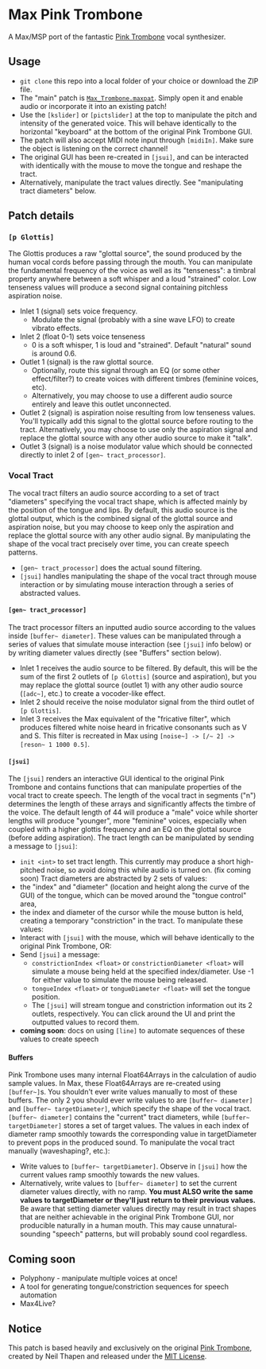 # Max Pink Trombone
A Max/MSP port of the fantastic [Pink Trombone](https://dood.al/pinktrombone/) vocal synthesizer.

## Usage
- ```git clone``` this repo into a local folder of your choice or download the ZIP file.
- The "main" patch is [```Max_Trombone.maxpat```](https://github.com/yonatanrozin/Max-Trombone/blob/main/Max_Trombone.maxpat). Simply open it and enable audio or incorporate it into an existing patch!
- Use the ```[kslider]``` or ```[pictslider]``` at the top to manipulate the pitch and intensity of the generated voice. This will behave identically to the horizontal "keyboard" at the bottom of the original Pink Trombone GUI. 
- The patch will also accept MIDI note input through ```[midiIn]```. Make sure the object is listening on the correct channel!
- The original GUI has been re-created in ```[jsui]```, and can be interacted with identically with the mouse to move the tongue and reshape the tract.
- Alternatively, manipulate the tract values directly. See "manipulating tract diameters" below.

## Patch details

### ```[p Glottis]```
The Glottis produces a raw "glottal source", the sound produced by the human vocal cords before passing through the mouth. You can manipulate the fundamental frequency of the voice as well as its "tenseness": a timbral property anywhere between a soft whisper and a loud "strained" color. Low tenseness values will produce a second signal containing pitchless aspiration noise.
- Inlet 1 (signal) sets voice frequency.
  - Modulate the signal (probably with a sine wave LFO) to create vibrato effects.
- Inlet 2 (float 0-1) sets voice tenseness
  - 0 is a soft whisper, 1 is loud and "strained". Default "natural" sound is around 0.6.
- Outlet 1 (signal) is the raw glottal source.
  - Optionally, route this signal through an EQ (or some other effect/filter?) to create voices with different timbres (feminine voices, etc).
  - Alternatively, you may choose to use a different audio source entirely and leave this outlet unconnected.
- Outlet 2 (signal) is aspiration noise resulting from low tenseness values. You'll typically add this signal to the glottal source before routing to the tract. Alternatively, you may choose to use only the aspiration signal and replace the glottal source with any other audio source to make it "talk".
- Outlet 3 (signal) is a noise modulator value which should be connected directly to inlet 2 of ```[gen~ tract_processor]```.

### Vocal Tract
The vocal tract filters an audio source according to a set of tract "diameters" specifying the vocal tract shape, which is affected mainly by the position of the tongue and lips. By default, this audio source is the glottal output, which is the combined signal of the glottal source and aspiration noise, but you may choose to keep only the aspiration and replace the glottal source with any other audio signal. By manipulating the shape of the vocal tract precisely over time, you can create speech patterns.
- ```[gen~ tract_processor]``` does the actual sound filtering.
- ```[jsui]``` handles manipulating the shape of the vocal tract through mouse interaction or by simulating mouse interaction through a series of abstracted values.

#### ```[gen~ tract_processor]```
The tract processor filters an inputted audio source according to the values inside ```[buffer~ diameter]```. These values can be manipulated through a series of values that simulate mouse interaction (see ```[jsui]``` info below) or by writing diameter values directly (see "Buffers" section below).
- Inlet 1 receives the audio source to be filtered. By default, this will be the sum of the first 2 outlets of ```[p Glottis]``` (source and aspiration), but you may replace the glottal source (outlet 1) with any other audio source (```[adc~]```, etc.) to create a vocoder-like effect.
- Inlet 2 should receive the noise modulator signal from the third outlet of ```[p Glottis]```.
- Inlet 3 receives the Max equivalent of the "fricative filter", which produces filtered white noise heard in fricative consonants such as V and S. This filter is recreated in Max using ```[noise~] -> [/~ 2] -> [reson~ 1 1000 0.5]```.

#### ```[jsui]```
The ```[jsui]``` renders an interactive GUI identical to the original Pink Trombone and contains functions that can manipulate properties of the vocal tract to create speech. The length of the vocal tract in segments ("n") determines the length of these arrays and significantly affects the timbre of the voice. The default length of 44 will produce a "male" voice while shorter lengths will produce "younger", more "feminine" voices, especially when coupled with a higher glottis frequency and an EQ on the glottal source (before adding aspiration). The tract length can be manipulated by sending a message to ```[jsui]```:
- ```init <int>``` to set tract length. This currently may produce a short high-pitched noise, so avoid doing this while audio is turned on. (fix coming soon)
Tract diameters are abstracted by 2 sets of values:
- the "index" and "diameter" (location and height along the curve of the GUI) of the tongue, which can be moved around the "tongue control" area,
- the index and diameter of the cursor while the mouse button is held, creating a temporary "constriction" in the tract.
To manipulate these values:
- Interact with ```[jsui]``` with the mouse, which will behave identically to the original Pink Trombone, OR:
- Send ```[jsui]``` a message:
  - ```constrictionIndex <float>``` or ```constrictionDiameter <float>``` will simulate a mouse being held at the specified index/diameter. Use -1 for either value to simulate the mouse being released.
  - ```tongueIndex <float>``` or ```tongueDiameter <float>``` will set the tongue position.
  - The ```[jsui]``` will stream tongue and constriction information out its 2 outlets, respectively. You can click around the UI and print the outputted values to record them.
- __coming soon__: docs on using ```[line]``` to automate sequences of these values to create speech
 
#### Buffers
Pink Trombone uses many internal Float64Arrays in the calculation of audio sample values. In Max, these Float64Arrays are re-created using ```[buffer~]```s. You shouldn't ever write values manually to most of these buffers. The only 2 you should ever write values to are ```[buffer~ diameter]``` and ```[buffer~ targetDiameter]```, which specify the shape of the vocal tract. ```[buffer~ diameter]``` contains the "current" tract diameters, while ```[buffer~ targetDiameter]``` stores a set of target values. The values in each index of diameter ramp smoothly towards the corresponding value in targetDiameter to prevent pops in the produced sound. To manipulate the vocal tract manually (waveshaping?, etc.):
- Write values to ```[buffer~ targetDiameter]```. Observe in ```[jsui]``` how the current values ramp smoothly towards the new values.
- Alternatively, write values to ```[buffer~ diameter]``` to set the current diameter values directly, with no ramp. __You must ALSO write the same values to targetDiameter or they'll just return to their previous values.__
Be aware that setting diameter values directly may result in tract shapes that are neither achievable in the original Pink Trombone GUI, nor producible naturally in a human mouth. This may cause unnatural-sounding "speech" patterns, but will probably sound cool regardless.

## Coming soon
- Polyphony - manipulate multiple voices at once!
- A tool for generating tongue/constriction sequences for speech automation
- Max4Live?

## Notice
This patch is based heavily and exclusively on the original [Pink Trombone](https://dood.al/pinktrombone/), created by Neil Thapen and released under the [MIT License](https://opensource.org/license/mit).
